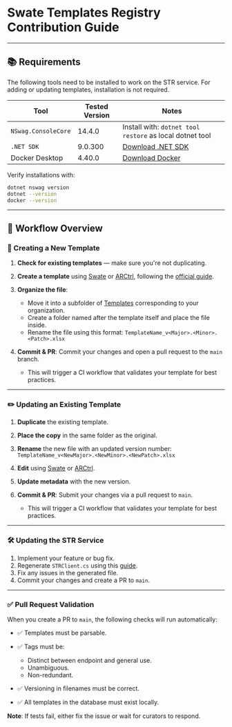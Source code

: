 # Swate Templates Registry Contribution Guide

---

## 📚 Requirements

The following tools need to be installed to work on the STR service. For adding or updating templates, installation is not required. 

| Tool                | Tested Version | Notes                                                              |
| ------------------- | -------------- | ------------------------------------------------------------------ |
| `NSwag.ConsoleCore` | 14.4.0         | Install with: `dotnet tool restore` as local dotnet tool           |
| `.NET SDK`          | 9.0.300        | [Download .NET SDK](https://dotnet.microsoft.com/en-us/download)   |
| Docker Desktop      | 4.40.0         | [Download Docker](https://www.docker.com/products/docker-desktop/) |

Verify installations with:

```bash
dotnet nswag version
dotnet --version
docker --version
```

---

## 🧩 Workflow Overview

### 📄 Creating a New Template

1. **Check for existing templates** — make sure you're not duplicating.
2. **Create a template** using [Swate](https://github.com/nfdi4plants/Swate) or [ARCtrl](https://github.com/nfdi4plants/ARCtrl), following the [official guide](https://nfdi4plants.github.io/nfdi4plants.knowledgebase/swate/swate-template-contribution/).
3. **Organize the file**:

   * Move it into a subfolder of [Templates](templates) corresponding to your organization.
   * Create a folder named after the template itself and place the file inside.
   * Rename the file using this format:
     `TemplateName_v<Major>.<Minor>.<Patch>.xlsx`
4. **Commit & PR**: Commit your changes and open a pull request to the `main` branch.

   * This will trigger a CI workflow that validates your template for best practices.

---

### ✏️ Updating an Existing Template

1. **Duplicate** the existing template.
2. **Place the copy** in the same folder as the original.
3. **Rename** the new file with an updated version number:
   `TemplateName_v<NewMajor>.<NewMinor>.<NewPatch>.xlsx`
4. **Edit** using [Swate](https://github.com/nfdi4plants/Swate) or [ARCtrl](https://github.com/nfdi4plants/ARCtrl).
5. **Update metadata** with the new version.
6. **Commit & PR**: Submit your changes via a pull request to `main`.

   * This will trigger a CI workflow that validates your template for best practices.

---

### 🛠️ Updating the STR Service

1. Implement your feature or bug fix.
2. Regenerate `STRClient.cs` using this [guide](.github/CONTRIBUTING.md#3-strclient-generation).
3. Fix any issues in the generated file.
4. Commit your changes and create a PR to `main`.

---

### ✅ Pull Request Validation

When you create a PR to `main`, the following checks will run automatically:

* ✅ Templates must be parsable.
* ✅ Tags must be:

  * Distinct between endpoint and general use.
  * Unambiguous.
  * Non-redundant.
* ✅ Versioning in filenames must be correct.
* ✅ All templates in the database must exist locally.

**Note**: If tests fail, either fix the issue or wait for curators to respond.

